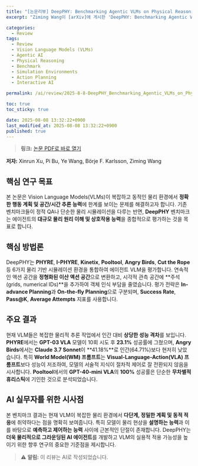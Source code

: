 ```yaml
---
title: "[논문리뷰] DeepPHY: Benchmarking Agentic VLMs on Physical Reasoning"
excerpt: "Ziming Wang이 [arXiv]에 게시한 'DeepPHY: Benchmarking Agentic VLMs on Physical Reasoning' 논문에 대한 자세한 리뷰입니다."

categories:
  - Review
tags:
  - Review
  - Vision Language Models (VLMs)
  - Agentic AI
  - Physical Reasoning
  - Benchmark
  - Simulation Environments
  - Action Planning
  - Interactive AI

permalink: /ai/review/2025-8-8-DeepPHY_Benchmarking_Agentic_VLMs_on_Physical_Reasoning/

toc: true
toc_sticky: true

date: 2025-08-08 13:32:22+0900
last_modified_at: 2025-08-08 13:32:22+0900
published: true
---
```

> **링크:** [논문 PDF로 바로 열기](https://arxiv.org/abs/2508.05405)

**저자:** Xinrun Xu, Pi Bu, Ye Wang, Börje F. Karlsson, Ziming Wang



## 핵심 연구 목표
본 논문은 Vision Language Models(VLMs)이 복잡하고 동적인 물리 환경에서 **정확한 행동 계획 및 공간/시간 추론 능력**에 한계를 보이는 문제를 해결하고자 합니다. 기존 벤치마크들이 정적 QA나 단순한 물리 시뮬레이션을 다루는 반면, **DeepPHY** 벤치마크는 에이전트의 **대규모 물리 원리 이해 및 상호작용 능력**을 종합적으로 평가하는 것을 목표로 합니다.

## 핵심 방법론
DeepPHY는 **PHYRE**, **I-PHYRE**, **Kinetix**, **Pooltool**, **Angry Birds**, **Cut the Rope** 등 6가지 물리 기반 시뮬레이션 환경을 통합하여 에이전트 VLM을 평가합니다. 연속적인 액션 공간을 **정형화된 이산 액션 공간**으로 변환하고, 시각적 관측 공간에 **주석(grids, numerical IDs)**을 추가하여 객체 인식 부담을 줄였습니다. 평가 전략은 **In-advance Planning**과 **On-the-fly Planning**으로 구분되며, **Success Rate**, **Pass@K**, **Average Attempts** 지표를 사용합니다.

## 주요 결과
현재 VLM들은 복잡한 물리적 추론 작업에서 인간 대비 **상당한 성능 격차**를 보입니다. **PHYRE**에서는 **GPT-03 VLA** 모델이 10회 시도 후 **23.1%** 성공률에 그쳤으며, **Angry Birds**에서는 **Claude 3.7 Sonnet**이 **41.18%**로 인간(64.71%)보다 현저히 낮았습니다. 특히 **World Model(WM) 프롬프트**는 **Visual-Language-Action(VLA) 프롬프트**보다 성능이 저조하여, 모델의 서술적 지식이 절차적 제어로 잘 전환되지 않음을 시사합니다. **Pooltool**에서의 **GPT-40-mini VLA**의 **100%** 성공률은 단순한 **무차별적 휴리스틱**에 기인한 것으로 분석되었습니다.

## AI 실무자를 위한 시사점
본 벤치마크 결과는 현재 VLM이 복잡한 물리 환경에서 **다단계, 정밀한 계획 및 동적 적응**에 취약하다는 점을 명확히 보여줍니다. 특히 모델이 물리 현상을 **설명하는 능력**과 이를 바탕으로 **예측하고 제어하는 능력** 사이에 근본적인 단절이 존재합니다. DeepPHY는 **더욱 물리적으로 그라운딩된 AI 에이전트**를 개발하고 VLM의 실용적 적용 가능성을 높이기 위한 향후 연구의 중요한 기준점을 제시합니다.

> ⚠️ **알림:** 이 리뷰는 AI로 작성되었습니다.